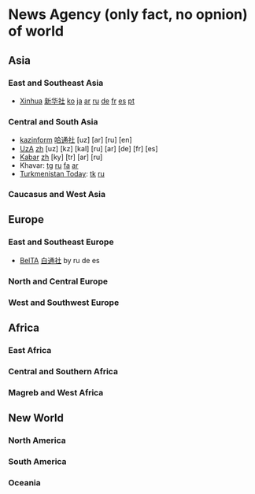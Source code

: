 # News Agency (only fact, no opnion) of world

## Asia

### East and Southeast Asia

* [Xinhua](https://english.news.cn/) [新华社](http://www.news.cn/)
[ko](https://kr.news.cn/index.htm) 
[ja](https://jp.news.cn/index.htm)
[ar](https://arabic.news.cn/index.htm)
[ru](https://russian.news.cn/index.htm)
[de](https://german.news.cn/index.htm)
[fr](https://french.news.cn/index.htm)
[es](https://spanish.news.cn/index.htm)
[pt](https://portuguese.news.cn/index.htm)

### Central and South Asia
* [kazinform](https://www.inform.kz/en) [哈通社](https://www.inform.kz/cn) [uz] [ar] [ru] [en]
* [UzA](https://uza.uz/en) [zh](https://uza.uz/cn) [uz] [kz] [kal] [ru] [ar] [de] [fr] [es]
* [Kabar](http://en.kabar.kg/) [zh](http://cn.kabar.kg/) [ky] [tr] [ar] [ru]
* Khavar: [tg](https://khovar.tj/rus/) [ru](https://khovar.tj/rus/) [fa](https://khovar.tj/far/) [ar](https://khovar.tj/ara/)
* [Turkmenistan Today](https://tdh.gov.tm/en): [tk](https://tdh.gov.tm/tk) [ru](https://tdh.gov.tm/ru)

### Caucasus and West Asia

## Europe

### East and Southeast Europe
* [BelTA](https://eng.belta.by/) [白通社](https://chn.belta.by/) by ru de es

### North and Central Europe
### West and Southwest Europe
## Africa
### East Africa
### Central and Southern Africa
### Magreb and West Africa
## New World
### North America
### South America
### Oceania
